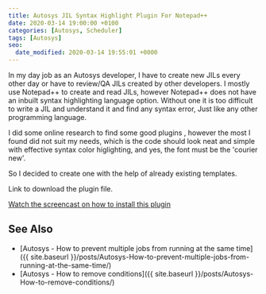 ```yaml
---
title: Autosys JIL Syntax Highlight Plugin For Notepad++
date: 2020-03-14 19:00:00 +0100
categories: [Autosys, Scheduler]
tags: [Autosys]
seo:
  date_modified: 2020-03-14 19:55:01 +0000
---
```


In my day job as an Autosys developer, I have to create new JILs every other day or have to review/QA JILs created by other developers. I mostly use Notepad++ to create and read JILs, however Notepad++ does not have an inbuilt syntax highlighting language option. Without one it is too difficult to write a JIL and understand it and find any syntax error, Just like any other programming language.

I did some online research to find some good plugins , however the most I found did not suit my needs, which is the code should look neat and simple with effective syntax color higlighting, and yes, the font must be the 'courier new'.

So I decided to create one with the help of already existing templates.

Link to download the plugin file.


[Watch the screencast on how to install this plugin](https://www.youtube.com/watch?v=0qilnS-sync) 

## See Also

* [Autosys - How to prevent multiple jobs from running at the same time]({{ site.baseurl }}/posts/Autosys-How-to-prevent-multiple-jobs-from-running-at-the-same-time/)
* [Autosys - How to remove conditions]({{ site.baseurl }}/posts/Autosys-How-to-remove-conditions/)

